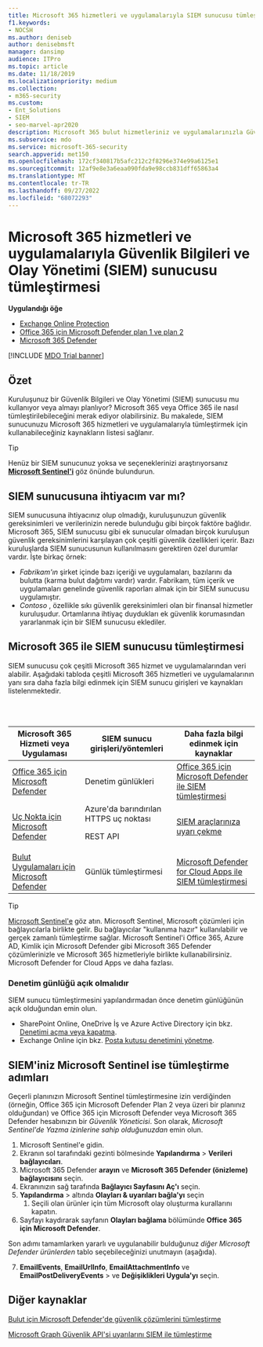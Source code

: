 ```yaml
---
title: Microsoft 365 hizmetleri ve uygulamalarıyla SIEM sunucusu tümleştirmesi
f1.keywords:
- NOCSH
ms.author: deniseb
author: denisebmsft
manager: dansimp
audience: ITPro
ms.topic: article
ms.date: 11/18/2019
ms.localizationpriority: medium
ms.collection:
- m365-security
ms.custom:
- Ent_Solutions
- SIEM
- seo-marvel-apr2020
description: Microsoft 365 bulut hizmetleriniz ve uygulamalarınızla Güvenlik Bilgileri ve Olay Yönetimi (SIEM) sunucusu tümleştirmesine genel bakış edinin
ms.subservice: mdo
ms.service: microsoft-365-security
search.appverid: met150
ms.openlocfilehash: 172cf340817b5afc212c2f8296e374e99a6125e1
ms.sourcegitcommit: 12af9e8e3a6eaa090fda9e98ccb831dff65863a4
ms.translationtype: MT
ms.contentlocale: tr-TR
ms.lasthandoff: 09/27/2022
ms.locfileid: "68072293"
---
```

# <a name="security-information-and-event-management-siem-server-integration-with-microsoft-365-services-and-applications"></a>Microsoft 365 hizmetleri ve uygulamalarıyla Güvenlik Bilgileri ve Olay Yönetimi (SIEM) sunucusu tümleştirmesi

**Uygulandığı öğe**
- [Exchange Online Protection](exchange-online-protection-overview.md)
- [Office 365 için Microsoft Defender plan 1 ve plan 2](defender-for-office-365.md)
- [Microsoft 365 Defender](../defender/microsoft-365-defender.md)

[!INCLUDE [MDO Trial banner](../includes/mdo-trial-banner.md)]

## <a name="summary"></a>Özet

Kuruluşunuz bir Güvenlik Bilgileri ve Olay Yönetimi (SIEM) sunucusu mu kullanıyor veya almayı planlıyor? Microsoft 365 veya Office 365 ile nasıl tümleştirilebileceğini merak ediyor olabilirsiniz. Bu makalede, SIEM sunucunuzu Microsoft 365 hizmetleri ve uygulamalarıyla tümleştirmek için kullanabileceğiniz kaynakların listesi sağlanır.

> [!TIP]
> Henüz bir SIEM sunucunuz yoksa ve seçeneklerinizi araştırıyorsanız **[Microsoft Sentinel'i](/azure/sentinel/overview)** göz önünde bulundurun.

## <a name="do-i-need-a-siem-server"></a>SIEM sunucusuna ihtiyacım var mı?

SIEM sunucusuna ihtiyacınız olup olmadığı, kuruluşunuzun güvenlik gereksinimleri ve verilerinizin nerede bulunduğu gibi birçok faktöre bağlıdır. Microsoft 365, SIEM sunucusu gibi ek sunucular olmadan birçok kuruluşun güvenlik gereksinimlerini karşılayan çok çeşitli güvenlik özellikleri içerir. Bazı kuruluşlarda SIEM sunucusunun kullanılmasını gerektiren özel durumlar vardır. İşte birkaç örnek:

- *Fabrikam'ın* şirket içinde bazı içeriği ve uygulamaları, bazılarını da bulutta (karma bulut dağıtımı vardır) vardır. Fabrikam, tüm içerik ve uygulamaları genelinde güvenlik raporları almak için bir SIEM sunucusu uygulamıştır.
- *Contoso* , özellikle sıkı güvenlik gereksinimleri olan bir finansal hizmetler kuruluşudur. Ortamlarına ihtiyaç duydukları ek güvenlik korumasından yararlanmak için bir SIEM sunucusu eklediler.

## <a name="siem-server-integration-with-microsoft-365"></a>Microsoft 365 ile SIEM sunucusu tümleştirmesi

SIEM sunucusu çok çeşitli Microsoft 365 hizmet ve uygulamalarından veri alabilir. Aşağıdaki tabloda çeşitli Microsoft 365 hizmetleri ve uygulamalarının yanı sıra daha fazla bilgi edinmek için SIEM sunucu girişleri ve kaynakları listelenmektedir.

<br/><br/>

|Microsoft 365 Hizmeti veya Uygulaması|SIEM sunucu girişleri/yöntemleri|Daha fazla bilgi edinmek için kaynaklar|
|---|---|---|
|[Office 365 için Microsoft Defender](defender-for-office-365.md)|Denetim günlükleri|[Office 365 için Microsoft Defender ile SIEM tümleştirmesi](siem-integration-with-office-365-ti.md)|
|[Uç Nokta için Microsoft Defender](/windows/security/threat-protection/)|Azure'da barındırılan HTTPS uç noktası <p> REST API|[SIEM araçlarınıza uyarı çekme](../defender-endpoint/configure-siem.md)|
|[Bulut Uygulamaları için Microsoft Defender](/cloud-app-security/what-is-cloud-app-security)|Günlük tümleştirmesi|[Microsoft Defender for Cloud Apps ile SIEM tümleştirmesi](/cloud-app-security/siem)|

> [!TIP]
> [Microsoft Sentinel'e](/azure/sentinel/overview) göz atın. Microsoft Sentinel, Microsoft çözümleri için bağlayıcılarla birlikte gelir. Bu bağlayıcılar "kullanıma hazır" kullanılabilir ve gerçek zamanlı tümleştirme sağlar. Microsoft Sentinel'i Office 365, Azure AD, Kimlik için Microsoft Defender gibi Microsoft 365 Defender çözümlerinizle ve Microsoft 365 hizmetleriyle birlikte kullanabilirsiniz. Microsoft Defender for Cloud Apps ve daha fazlası.

### <a name="audit-logging-must-be-turned-on"></a>Denetim günlüğü açık olmalıdır

SIEM sunucu tümleştirmesini yapılandırmadan önce denetim günlüğünün açık olduğundan emin olun.

- SharePoint Online, OneDrive İş ve Azure Active Directory için bkz. [Denetimi açma veya kapatma](../../compliance/turn-audit-log-search-on-or-off.md).
- Exchange Online için bkz. [Posta kutusu denetimini yönetme](../../compliance/enable-mailbox-auditing.md).

## <a name="integration-steps-if-your-siem-is-microsoft-sentinel"></a>SIEM'iniz Microsoft Sentinel ise tümleştirme adımları

Geçerli planınızın Microsoft Sentinel tümleştirmesine izin verdiğinden (örneğin, Office 365 için Microsoft Defender Plan 2 veya üzeri bir planınız olduğundan) ve Office 365 için Microsoft Defender veya Microsoft 365 Defender hesabınızın bir *Güvenlik Yöneticisi*. Son olarak, *Microsoft Sentinel'de Yazma izinlerine sahip olduğunuzdan* emin olun.

1. Microsoft Sentinel'e gidin.
1. Ekranın sol tarafındaki gezinti bölmesinde **Yapılandırma** > **Verileri bağlayıcıları**.
1. Microsoft 365 Defender **arayın** ve **Microsoft 365 Defender (önizleme) bağlayıcısını** seçin.
1. Ekranınızın sağ tarafında **Bağlayıcı Sayfasını Aç'ı** seçin.
1. **Yapılandırma** > altında **Olayları & uyarıları bağla'yı** seçin
    1. Seçili olan ürünler için tüm Microsoft olay oluşturma kurallarını kapatın.
1. Sayfayı kaydırarak sayfanın **Olayları bağlama** bölümünde **Office 365 için Microsoft Defender**.

Son adımı tamamlarken yararlı ve uygulanabilir bulduğunuz *diğer Microsoft Defender ürünlerden* tablo seçebileceğinizi unutmayın (aşağıda).

7. **EmailEvents**, **EmailUrlInfo**, **EmailAttachmentInfo** ve **EmailPostDeliveryEvents** > ve **Değişiklikleri Uygula'yı** seçin.

## <a name="more-resources"></a>Diğer kaynaklar

[Bulut için Microsoft Defender'de güvenlik çözümlerini tümleştirme](/azure/security-center/security-center-partner-integration#exporting-data-to-a-siem)

[Microsoft Graph Güvenlik API'si uyarılarını SIEM ile tümleştirme](/graph/security-integration)

